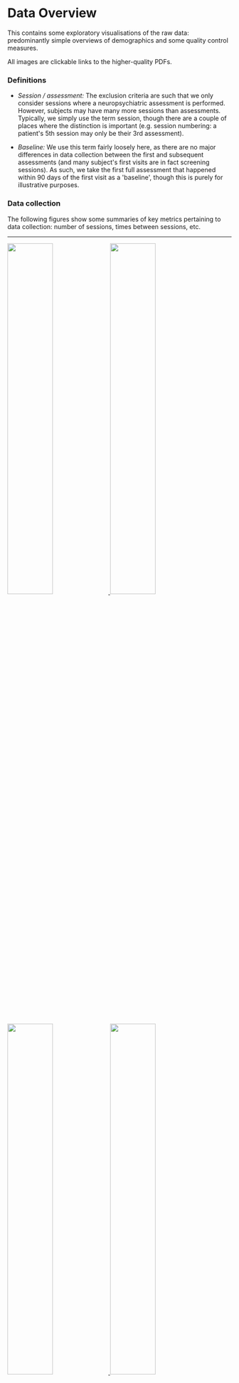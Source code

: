 # Data Overview

This contains some exploratory visualisations of the raw data: predominantly
simple overviews of demographics and some quality control measures.

All images are clickable links to the higher-quality PDFs.

### Definitions

 + *Session / assessment:* The exclusion criteria are such that we only
   consider sessions where a neuropsychiatric assessment is performed. However,
   subjects may have many more sessions than assessments. Typically, we simply
   use the term session, though there are a couple of places where the
   distinction is important (e.g. session numbering: a patient's 5th session
   may only be their 3rd assessment).

 + *Baseline:* We use this term fairly loosely here, as there are no major
   differences in data collection between the first and subsequent assessments
   (and many subject's first visits are in fact screening sessions). As such,
   we take the first full assessment that happened within 90 days of the first
   visit as a 'baseline', though this is purely for illustrative purposes.

### Data collection

The following figures show some summaries of key metrics pertaining to data
collection: number of sessions, times between sessions, etc.

---------

<a href="Figures/session-type_v_year.pdf">
<img src="Figures/session-type_v_year.jpg" width="45%">
</a>
<a href="Figures/session-type_v_years-enrolled.pdf">
<img src="Figures/session-type_v_years-enrolled.jpg" width="45%">
</a>
<br>

<a href="Figures/session-number.pdf">
<img src="Figures/session-number.jpg" width="45%">
</a>
<a href="Figures/assessment-number.pdf">
<img src="Figures/assessment-number.jpg" width="45%">
</a>

**Figure**: Summaries of the key variables relating to data collection.

### Key correlations

The following figures show the raw correlations between several of the key
variables of interest. Note that these are for visualisation only: they do not
take into account e.g. subject structure.

---------

<a href="Figures/correlations_key-variables.pdf">
<img src="Figures/correlations_key-variables.jpg" width="90%">
</a>

<a href="Figures/correlations_NPI-tests.pdf">
<img src="Figures/correlations_NPI-tests.jpg" width="45%">
</a>
<a href="Figures/correlations_neuropsych-tests.pdf">
<img src="Figures/correlations_neuropsych-tests.jpg" width="45%">
</a>

**Figure**: Summaries of the correlations between key variables.

---------

### Demographic information

The following figures show some simple, cross-sectional summaries of the
patient- and session-level data included in the main analyses.

--------

<a href="Figures/age+sex_at_baseline.pdf">
<img src="Figures/age+sex_at_baseline.jpg" width="45%">
</a>
<a href="Figures/age+sex_at_session.pdf">
<img src="Figures/age+sex_at_session.jpg" width="45%">
</a>
<br>

<a href="Figures/age_at_baseline.pdf">
<img src="Figures/age_at_baseline.jpg" width="45%">
</a>
<a href="Figures/age_at_session.pdf">
<img src="Figures/age_at_session.jpg" width="45%">
</a>
<br>

<a href="Figures/years-since-diagnosis_at_baseline.pdf">
<img src="Figures/years-since-diagnosis_at_baseline.jpg" width="45%">
</a>
<a href="Figures/years-since-diagnosis_at_session.pdf">
<img src="Figures/years-since-diagnosis_at_session.jpg" width="45%">
</a>
<br>

<a href="Figures/age-at-diagnosis_at_baseline.pdf">
<img src="Figures/age-at-diagnosis_at_baseline.jpg" width="45%">
</a>
<a href="Figures/age-at-diagnosis_at_session.pdf">
<img src="Figures/age-at-diagnosis_at_session.jpg" width="45%">
</a>
<br>

<a href="Figures/motor-scores_at_baseline.pdf">
<img src="Figures/motor-scores_at_baseline.jpg" width="45%">
</a>
<a href="Figures/motor-scores_at_session.pdf">
<img src="Figures/motor-scores_at_session.jpg" width="45%">
</a>
<br>

<a href="Figures/cognitive-scores_at_baseline.pdf">
<img src="Figures/cognitive-scores_at_baseline.jpg" width="45%">
</a>
<a href="Figures/cognitive-scores_at_session.pdf">
<img src="Figures/cognitive-scores_at_session.jpg" width="45%">
</a>
<br>

<a href="Figures/MoCA_at_baseline.pdf">
<img src="Figures/MoCA_at_baseline.jpg" width="45%">
</a>
<a href="Figures/MoCA_at_session.pdf">
<img src="Figures/MoCA_at_session.jpg" width="45%">
</a>
<br>

<a href="Figures/HADS-anxiety_at_baseline.pdf">
<img src="Figures/HADS-anxiety_at_baseline.jpg" width="45%">
</a>
<a href="Figures/HADS-anxiety_at_session.pdf">
<img src="Figures/HADS-anxiety_at_session.jpg" width="45%">
</a>
<br>

<a href="Figures/HADS-depression_at_baseline.pdf">
<img src="Figures/HADS-depression_at_baseline.jpg" width="45%">
</a>
<a href="Figures/HADS-depression_at_session.pdf">
<img src="Figures/HADS-depression_at_session.jpg" width="45%">
</a>
<br>

<a href="Figures/medication_at_baseline.pdf">
<img src="Figures/medication_at_baseline.jpg" width="45%">
</a>
<a href="Figures/medication_at_session.pdf">
<img src="Figures/medication_at_session.jpg" width="45%">
</a>

**Figure**: Cross-sectional summaries of key patient-specific variables, both
at baseline and pooled across all sessions.

---------

### Demographic information (longitudinal)

The following figures show how some key metrics change over time within
subject. Note how, for the continuous variables, the dynamics of progression
within-subject are not completely captured by the cross-sectional summary
(black line).

---------

<a href="Figures/apathy_v_years-enrolled_matchstick.pdf">
<img src="Figures/apathy_v_years-enrolled_matchstick.jpg" width="45%">
</a>
<a href="Figures/apathy_v_session-date_matchstick.pdf">
<img src="Figures/apathy_v_session-date_matchstick.jpg" width="45%">
</a>
<br>

<a href="Figures/apathy_v_years-since-first-session_alluvial.pdf">
<img src="Figures/apathy_v_years-since-first-session_alluvial.jpg" width="45%">
</a>
<a href="Figures/apathy_v_years-since-first-session_bar.pdf">
<img src="Figures/apathy_v_years-since-first-session_bar.jpg" width="45%">
</a>
<br>

<a href="Figures/apathy_v_years-since-diagnosis_alluvial.pdf">
<img src="Figures/apathy_v_years-since-diagnosis_alluvial.jpg" width="45%">
</a>
<a href="Figures/apathy_v_years-since-diagnosis_bar.pdf">
<img src="Figures/apathy_v_years-since-diagnosis_bar.jpg" width="45%">
</a>
<br>

<a href="Figures/motor-scores_v_age.pdf">
<img src="Figures/motor-scores_v_age.jpg" width="90%">
</a>
<br>

<a href="Figures/cognitive-scores_v_age.pdf">
<img src="Figures/cognitive-scores_v_age.jpg" width="90%">
</a>
<br>

<a href="Figures/medication_v_years-since-diagnosis.pdf">
<img src="Figures/medication_v_years-since-diagnosis.jpg" width="90%">
</a>
<br>

<a href="Figures/medication_v_years-before-death.pdf">
<img src="Figures/medication_v_years-before-death.jpg" width="50%">
</a>

**Figure**: Longitudinal changes in key subject-specific variables.

---------

### Changes over time in recruitment

The following figures show how some key metrics change as a function of
recruitment date.

---------

<a href="Figures/age-at-diagnosis_v_baseline-date.pdf">
<img src="Figures/age-at-diagnosis_v_baseline-date.jpg" width="45%">
</a>
<a href="Figures/age_v_baseline-date.pdf">
<img src="Figures/age_v_baseline-date.jpg" width="45%">
</a>
<br>

<a href="Figures/years-between-symptoms-and-diagnosis_v_baseline-date.pdf">
<img src="Figures/years-between-symptoms-and-diagnosis_v_baseline-date.jpg" width="45%">
</a>
<a href="Figures/years-since-diagnosis_v_baseline-date.pdf">
<img src="Figures/years-since-diagnosis_v_baseline-date.jpg" width="45%">
</a>
<br>

<a href="Figures/motor-scores_v_baseline-date.pdf">
<img src="Figures/motor-scores_v_baseline-date.jpg" width="45%">
</a>
<a href="Figures/cognitive-scores_v_baseline-date.pdf">
<img src="Figures/cognitive-scores_v_baseline-date.jpg" width="45%">
</a>
<br>

**Figure**: Changes in key subject-specific variables as a function of
recruitment date.

---------

### Consistency of collection of apathy measures

The figure below shows several effects:

 + In general, there is more missing data from the UPDRS than the NPI. This
   because only Part III of the UPDRS is collected in short assessments, and
   this does not contain the apathy measure.

 + The missing UPDRS data from 2010 and before relates to the change in
   protocol: the updated MDS-UPDRS contains questions specific to apathy, but
   the 1987 version in use originally does not.

--------

<a href="Figures/npi-presence_v_year.pdf">
<img src="Figures/npi-presence_v_year.jpg" width="45%">
</a>
<a href="Figures/npi-presence_v_assessment-number.pdf">
<img src="Figures/npi-presence_v_assessment-number.jpg" width="45%">
</a>
<br>

<a href="Figures/updrs-presence_v_year.pdf">
<img src="Figures/updrs-presence_v_year.jpg" width="45%">
</a>
<a href="Figures/updrs-presence_v_assessment-number.pdf">
<img src="Figures/updrs-presence_v_assessment-number.jpg" width="45%">
</a>

**Figure**: Breakdown of the sessions with available apathy measures by both
year and the session number.

---------

### Consistency of different apathy measures

The figure below shows the relationship between the measures of apathy from the
MDS-UPDRS and NPI.

--------

<a href="Figures/apathy_UPDRS-v-NPI_stack.pdf">
<img src="Figures/apathy_UPDRS-v-NPI_stack.jpg" width="45%">
</a>
<a href="Figures/apathy_UPDRS-v-NPI_fill.pdf">
<img src="Figures/apathy_UPDRS-v-NPI_fill.jpg" width="45%">
</a>

**Figure**: Cross-tabulation of NPI and MDS-UPDRS apathy measures. For the NPI,
we take the simple Yes/No response for the apathy subsection, and for the
MDS-UPDRS we take the responses to Q1.5.

---------
